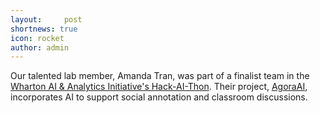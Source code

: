 ```yaml
---
layout:     post
shortnews: true
icon: rocket
author: admin
---
```


Our talented lab member, Amanda Tran, was part of a finalist team in the [Wharton AI & Analytics Initiative's Hack-AI-Thon](https://ai-analytics.wharton.upenn.edu/for-students/wharton-hack-ai-thon/). Their project, [AgoraAI](https://github.com/mandachan-727/AgoraAI), incorporates AI to support social annotation and classroom discussions. 
